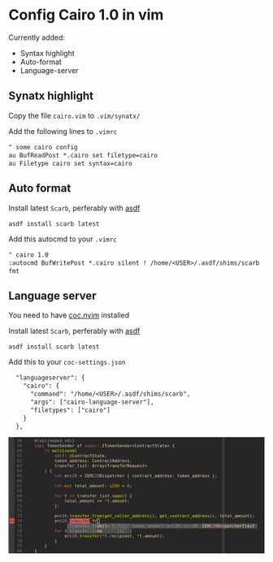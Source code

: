 # Config Cairo 1.0 in vim

Currently added:

- Syntax highlight
- Auto-format
- Language-server

## Synatx highlight

Copy the file `cairo.vim` to `.vim/synatx/`

Add the following lines to `.vimrc`

```
" some cairo config
au BufReadPost *.cairo set filetype=cairo
au Filetype cairo set syntax=cairo
```

## Auto format

Install latest `Scarb`, perferably with [asdf](https://docs.swmansion.com/scarb/download.html#install-via-asdf)

```
asdf install scarb latest
```

Add this autocmd to your `.vimrc`

```
" cairo 1.0
:autocmd BufWritePost *.cairo silent ! /home/<USER>/.asdf/shims/scarb fmt
```

## Language server

You need to have [coc.nvim](https://github.com/neoclide/coc.nvim) installed

Install latest `Scarb`, perferably with [asdf](https://docs.swmansion.com/scarb/download.html#install-via-asdf)

```
asdf install scarb latest
```

Add this to your `coc-settings.json`

```
  "languageserver": {
    "cairo": {
      "command": "/home/<USER>/.asdf/shims/scarb",
      "args": ["cairo-language-server"],
      "filetypes": ["cairo"]
    }
  },
```

![screenshot](./assets/2024-08-04_13-28.png)
